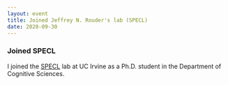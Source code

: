 ```yaml
---
layout: event
title: Joined Jeffrey N. Rouder's lab (SPECL)
date: 2020-09-30
---
```


### Joined SPECL

I joined the <a href="https://specl.uci.edu/" target="_blank">SPECL</a> lab at UC Irvine as a Ph.D. student in the Department of Cognitive Sciences.

